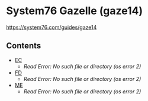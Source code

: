 # System76 Gazelle (gaze14)

https://system76.com/guides/gaze14

## Contents

- [EC](./ec.rom)
  - *Read Error: No such file or directory (os error 2)*
- [FD](./fd.rom)
  - *Read Error: No such file or directory (os error 2)*
- [ME](./me.rom)
  - *Read Error: No such file or directory (os error 2)*
